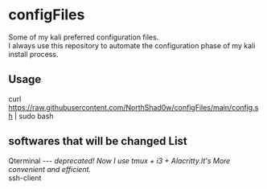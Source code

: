 # configFiles
Some of my kali preferred configuration files.  
I always use this repository to automate the configuration phase of my kali install process.
## Usage
curl https://raw.githubusercontent.com/NorthShad0w/configFiles/main/config.sh | sudo bash
## softwares that will be changed List
Qterminal --- *deprecated! Now I use tmux + i3 + Alacritty.It's More convenient and efficient.*  
ssh-client

